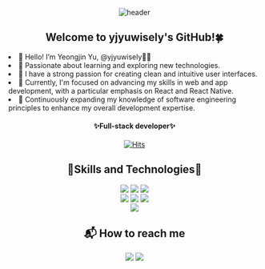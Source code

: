 <!---
yjyuwisely/yjyuwisely is a ✨ special ✨ repository because its `README.md` (this file) appears on your GitHub profile.
You can click the Preview link to take a look at your changes.
--->

<div align="center">
  
  ![header](https://capsule-render.vercel.app/api?type=waving&color=gradient&height=200&section=header&text=Yeongjin%20Yu😊&fontSize=60)

  ## Welcome to yjyuwisely's GitHub!🍀 </div>
  
<li> 👋 Hello! I’m Yeongjin Yu, @yjyuwisely👩‍💻 </li>
<li> 🚀 Passionate about learning and exploring new technologies.</li>
<li> 💞️ I have a strong passion for creating clean and intuitive user interfaces. </li>
<li> 🐥 Currently, I'm focused on advancing my skills in web and app development, 
  with a particular emphasis on React and React Native. </li>
<li> 🌱 Continuously expanding my knowledge of software engineering principles 
  to enhance my overall development expertise.</li>
<!-- - 💞️ I’m looking to collaborate on exciting projects that challenge me to grow as a developer. --> 

  <div align="center">
  
   #### ✨Full-stack developer✨
  
  [![Hits](https://hits.seeyoufarm.com/api/count/incr/badge.svg?url=https%3A%2F%2Fgithub.com%2Fyjyuwisely%2Fhit-counter&count_bg=%23FFD013&title_bg=%23C05EFF&icon=&icon_color=%23E7E7E7&title=hits&edge_flat=false)](https://hits.seeyoufarm.com)

  ## 🌷Skills and Technologies🌷
  
  <img src="https://img.shields.io/badge/javascript-yellow?style=for-the-badge&logo=JavaScript&logoColor=white">
  <img src="https://img.shields.io/badge/html5-E34F26?style=for-the-badge&logo=HTML5&logoColor=white">
  <img src="https://img.shields.io/badge/css-1572B6?style=for-the-badge&logo=css3&logoColor=white">
<br>
  <img src="https://img.shields.io/badge/spring-brightgreen?style=for-the-badge&logo=Spring Framework&logoColor=white">
  <img src="https://img.shields.io/badge/mysql-orange?style=for-the-badge&logo=MySQL&logoColor=white">
  <img src="https://img.shields.io/badge/r-blue?style=for-the-badge&logo=R&logoColor=white">
<br>
  <img src="https://img.shields.io/badge/figma-blueviolet?style=for-the-badge&logo=Figma&logoColor=white"> 
    
  ## 📬 How to reach me
  
  <a href="yjyuwisely.github.io/yjyuportfolio/"><img src="https://img.shields.io/badge/Portfolio-ff69b4?style=for-the-badge"></a>
  <a href="https://yjyuwisely.tistory.com/"><img src="https://img.shields.io/badge/Tistory-7F00FF?style=for-the-badge"></a> 
  
<!-- <p align="center">
  <a href="https://github.com/yjyuwisely">
    <img align="center" src="https://github-readme-stats.vercel.app/api/top-langs/?username=yjyuwisely&layout=compact&show_icons=true&show_owner=true&hide_title=true&theme=nord&hide=JAVA" />
  </a>
</p> -->
</div>

